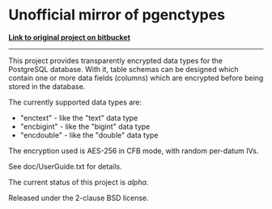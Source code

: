 Unofficial mirror of pgenctypes
===============================

**[Link to original project on bitbucket](https://bitbucket.org/ivoras/pgenctypes/src/09a76f6a2c2b?at=default)**

*****

This project provides transparently encrypted data types for the PostgreSQL
database. With it, table schemas can be designed which contain one or more
data fields (columns) which are encrypted before being stored in the database.

The currently supported data types are:
  - "enctext"	- like the "text" data type
  - "encbigint"	- like the "bigint" data type
  - "encdouble"	- like the "double" data type

The encryption used is AES-256 in CFB mode, with random per-datum IVs.

See doc/UserGuide.txt for details.

The current status of this project is *alpha*.

Released under the 2-clause BSD license.
